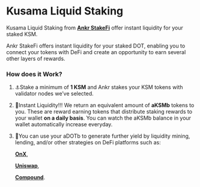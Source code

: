 # Kusama Liquid Staking

Kusama Liquid Staking from [**Ankr StakeFi**](https://stakefi.ankr.com/internet-bonds) offer instant liquidity for your staked KSM.

Ankr StakeFi offers instant liquidity for your staked DOT, enabling you to connect your tokens with DeFi and create an opportunity to earn several other layers of rewards.

### How does it Work?

1. :anchor:Stake a minimum of **1 KSM** and Ankr stakes your KSM tokens with validator nodes we’ve selected.
2. :tada:Instant Liquidity!!! We return an equivalent amount of **aKSMb** tokens to you. These are reward earning tokens that distribute staking rewards to your wallet **on a daily basis**. You can watch the aKSMb balance in your wallet automatically increase everyday.
3.  :leaves:You can use your aDOTb to generate further yield by liquidity mining, lending, and/or other strategies on DeFi platforms such as:

    [**OnX**](https://onx.finance),

    [**Uniswap**](https://uniswap.org),

    [**Compound**](https://compound.finance).
